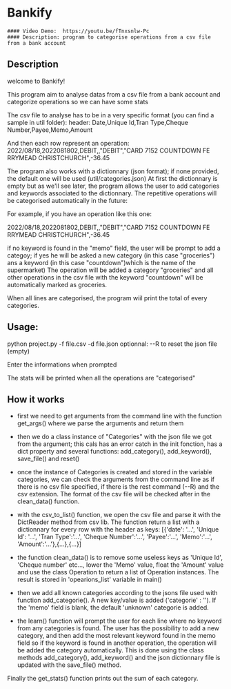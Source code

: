# Bankify
    #### Video Demo:  https://youtu.be/fTnxsnlw-Pc
    #### Description: program to categorise operations from a csv file from a bank account

## Description
welcome to Bankify!

This program aim to analyse datas from a csv file from a bank account and categorize operations so we can have some stats

The csv file to analyse has to be in a very specific format (you can find a sample in util folder):
header:
Date,Unique Id,Tran Type,Cheque Number,Payee,Memo,Amount

And then each row represent an operation:
2022/08/18,2022081802,DEBIT,,"DEBIT","CARD 7152 COUNTDOWN FE RRYMEAD CHRISTCHURCH",-36.45

The program also works with a dictionnary (json format); if none provided, the default one will be used (util/categories.json)
At first the dictionnary is empty but as we'll see later, the program allows the user to add categories and keywords associated to the dictionnary.
The repetitive operations will be categorised automatically in the future:

For example, if you have an operation like this one:

2022/08/18,2022081802,DEBIT,,"DEBIT","CARD 7152 COUNTDOWN FE RRYMEAD CHRISTCHURCH",-36.45

if no keyword is found in the "memo" field, the user will be prompt to add a categoy; if yes he will be asked a new category (in this case "groceries") ans a keyword (in this case "countdown")which is the name of the supermarket)
The operation will be added a category "groceries" and all other operations in the csv file with the keyword "countdown" will be automatically marked as groceries.

When all lines are categorised, the program wiil print the total of every categories.

## Usage:
python project.py -f file.csv -d file.json
optionnal: --R to reset the json file (empty)

Enter the informations when prompted

The stats will be printed when all the operations are "categorised"

## How it works

- first we need to get arguments from the command line with the function get_args() where we parse the arguments and return them

- then we do a class instance of "Categories" with the json file we got from the argument; this cals has an error catch in the init fonction, has a dict property and several functions: add_category(), add_keyword(), save_file() and reset()

- once the instance of Categories is created and stored in the variable categories, we can check the arguments from the command line as if there is no csv file specified, if there is the rest command (--R) and the csv extension. The format of the csv file will be checked after in the clean_data() function.

- with the csv_to_list() function, we open the csv file and parse it with the DictReader method from csv lib. The function return a list with a dictionnary for every row with the header as keys:
[{'date': '...', 'Unique Id': '...', 'Tran Type':'...', 'Cheque Number':'...', 'Payee':'...', 'Memo':'...', 'Amount':'...'},{...},{...}]

- the function clean_data() is to remove some useless keys as 'Unique Id', 'Cheque number' etc..., lower the 'Memo' value, float the 'Amount' value and use the class Operation to return a list of Operation instances. The result is stored in 'opearions_list' variable in main()

- then we add all known categories according to the jsons file used with function add_categorie(). A new key/value is added ('categorie' : ''). If the 'memo' field is blank, the default 'unknown' categorie is added.

- the learn() function will prompt the user for each line where no keyword from any categories is found. The user has the possibility to add a new category, and then add the most relevant keyword found in the memo field so if the keyword is found in another operation, the operation will be added the category automatically. This is done using the class methods add_category(), add_keyword() and the json dictionnary file is updated with the save_file() method.

Finally the get_stats() function prints out the sum of each category.



